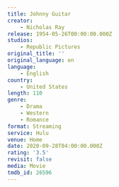 ```yaml
---
title: Johnny Guitar
creator:
    - Nicholas Ray
release: 1954-05-26T00:00:00.000Z
studios:
    - Republic Pictures
original_title: ''
original_language: en
language:
    - English
country:
    - United States
length: 110
genre:
    - Drama
    - Western
    - Romance
format: Streaming
service: Hulu
venue: Home
date: 2020-09-28T04:00:00.000Z
rating: '3.5'
revisit: false
media: Movie
tmdb_id: 26596
---
```



